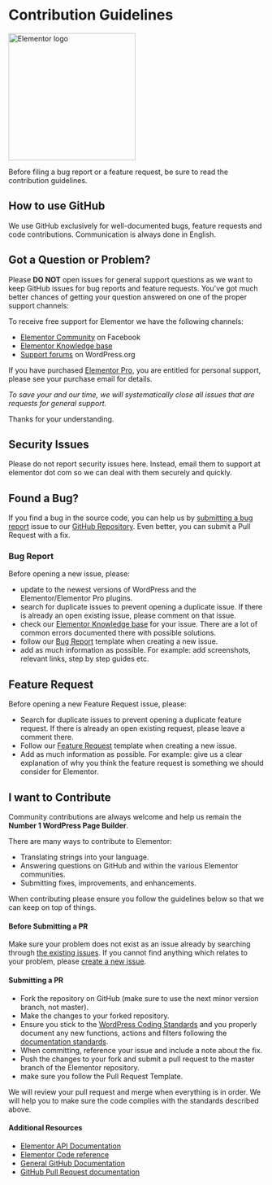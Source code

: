 # Contribution Guidelines
<img src="https://i.imgur.com/9Q1FFKP.png" alt="Elementor logo" width="250px">

Before filing a bug report or a feature request, be sure to read the contribution guidelines.

## How to use GitHub
We use GitHub exclusively for well-documented bugs, feature requests and code contributions. Communication is always done in English.

## Got a Question or Problem?

Please **DO NOT** open issues for general support questions as we want to keep GitHub issues for bug reports and feature requests. You've got much better chances of getting your question answered on one of the proper support channels:

To receive free support for Elementor we have the following channels:
* [Elementor Community](https://www.facebook.com/groups/Elementors/) on Facebook
* [Elementor Knowledge base](https://docs.elementor.com)
* [Support forums](https://wordpress.org/support/plugin/elementor) on WordPress.org

If you have purchased [Elementor Pro](https://elementor.com/pro), you are entitled for personal support, please see your purchase email for details.

*To save your and our time, we will systematically close all issues that are requests for general support.*

Thanks for your understanding.

## Security Issues
Please do not report security issues here. Instead, email them to support at elementor dot com so we can deal with them securely and quickly.

## Found a Bug?
If you find a bug in the source code, you can help us by [submitting a bug report](#bug-report) issue to our [GitHub Repository](https://github.com/pojome/elementor/issues/new?template=Feature_request.md). Even better, you can submit a Pull Request with a fix.

### Bug Report
Before opening a new issue, please:
* update to the newest versions of WordPress and the Elementor/Elementor Pro plugins.
* search for duplicate issues to prevent opening a duplicate issue. If there is already an open existing issue, please comment on that issue.
* check our [Elementor Knowledge base](https://docs.elementor.com) for your issue. There are a lot of common errors documented there with possible solutions.
* follow our [Bug Report](https://github.com/pojome/elementor/issues/new?template=Bug_report.md) template when creating a new issue.
* add as much information as possible. For example: add screenshots, relevant links, step by step guides etc.

## Feature Request
Before opening a new Feature Request issue, please:
* Search for duplicate issues to prevent opening a duplicate feature request. If there is already an open existing request, please leave a comment there.
* Follow our [Feature Request](https://github.com/pojome/elementor/issues/new?template=Feature_request.md) template when creating a new issue.
* Add as much information as possible. For example: give us a clear explanation of why you think the feature request is something we should consider for Elementor.

## I want to Contribute
Community contributions are always welcome and help us remain the **Number 1 WordPress Page Builder**.

There are many ways to contribute to Elementor:
- Translating strings into your language.
- Answering questions on GitHub and within the various Elementor communities.
- Submitting fixes, improvements, and enhancements.

When contributing please ensure you follow the guidelines below so that we can keep on top of things.

#### Before Submitting a PR
Make sure your problem does not exist as an issue already by searching through [the existing issues](https://github.com/pojome/elementor/issues). If you cannot find anything which relates to your problem, please [create a new issue](https://github.com/pojome/elementor/issues/new).

#### Submitting a PR

* Fork the repository on GitHub (make sure to use the next minor version branch, not master).
* Make the changes to your forked repository.
* Ensure you stick to the [WordPress Coding Standards](https://make.wordpress.org/core/handbook/best-practices/coding-standards/) and you properly document any new functions, actions and filters following the [documentation standards](https://make.wordpress.org/core/handbook/best-practices/inline-documentation-standards/php/).
* When committing, reference your issue and include a note about the fix.
* Push the changes to your fork and submit a pull request to the master branch of the Elementor repository.
* make sure you follow the Pull Request Template.


We will review your pull request and merge when everything is in order. We will help you to make sure the code complies with the standards described above.

#### Additional Resources
* [Elementor API Documentation](https://developers.elementor.com)
* [Elementor Code reference](https://code.elementor.com)
* [General GitHub Documentation](https://help.github.com/)
* [GitHub Pull Request documentation](https://help.github.com/send-pull-requests/)
